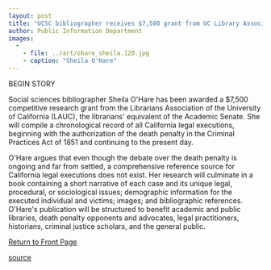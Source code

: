 ```yaml
---
layout: post
title: "UCSC bibliographer receives $7,500 grant from UC Library Association"
author: Public Information Department
images:
  -
    - file: ../art/ohare_sheila.120.jpg
    - caption: "Sheila O'Hare"
---
```


BEGIN STORY

Social sciences bibliographer Sheila O'Hare has been awarded a $7,500 competitive research grant from the Librarians Association of the University of California (LAUC), the librarians' equivalent of the Academic Senate. She will compile a chronological record of all California legal executions, beginning with the authorization of the death penalty in the Criminal Practices Act of 1851 and continuing to the present day.

O'Hare argues that even though the debate over the death penalty is ongoing and far from settled, a comprehensive reference source for California legal executions does not exist. Her research will culminate in a book containing a short narrative of each case and its unique legal, procedural, or sociological issues; demographic information for the executed individual and victims; images; and bibliographic references. O'Hare's publication will be structured to benefit academic and public libraries, death penalty opponents and advocates, legal practitioners, historians, criminal justice scholars, and the general public.

  

[Return to Front Page][1]

[1]: http://currents.ucsc.edu/

[source](http://www1.ucsc.edu/currents/04-05/09-20/awards.asp "Permalink to awards")
